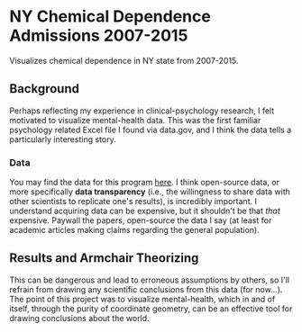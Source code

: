 # NY Chemical Dependence Admissions 2007-2015
Visualizes chemical dependence in NY state from 2007-2015.

## Background

Perhaps reflecting my experience in clinical-psychology research, I felt motivated to visualize mental-health data. 
This was the first familiar psychology related Excel file I found via data.gov, and I think the data tells a particularly interesting story.

### Data

You may find the data for this program [here](https://catalog.data.gov/dataset/chemical-dependence-treatment-program-admissions-beginning-2007). I think open-source data, or more specifically **data transparency** (i.e., the willingness to share data with other scientists
to replicate one's results), is incredibly important. I understand acquiring data can be expensive, but it shouldn't be that *that* expensive. Paywall the papers, open-source the data I say (at least for academic articles making claims regarding the general population). 

## Results and Armchair Theorizing

This can be dangerous and lead to erroneous assumptions by others, so I'll refrain from drawing any scientific conclusions from this data (for now...). The point of this project was to visualize mental-health, which in and of itself, through the purity of coordinate geometry, can be an effective tool for drawing conclusions about the world.
